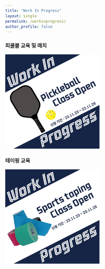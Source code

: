 ```yaml
---
title: "Work In Progress"
layout: single
permalink: /workinprogress/
author_profile: false
---
```

<!-- <p align="center"> 
    <a href="/workinprogress/peekleball" title="피클볼 Class"><img src="/assets/image/favicon.png" width="300" height="300"></a>
    <a href="/workinprogress/taping" title="테이핑 Class"><img src="/assets/image/favicon.png" width="300" height="300"></a>    
</p> -->
### 피클볼 교육 및 매치
<a href="/workinprogress/pickleball" title="피클볼 Class"><img src="/assets/image/representpickle.jpg" width="300" height="300"></a>

### 테이핑 교육
<a href="/workinprogress/taping" title="테이핑 Class"><img src="/assets/image/representtaping.jpg" width="300" height="300"></a>    